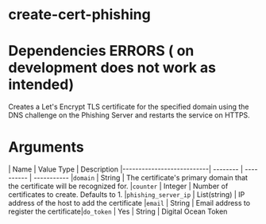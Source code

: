 # create-cert-phishing

# Dependencies ERRORS ( on development does not work as intended)
Creates a Let's Encrypt TLS certificate for the specified domain using the DNS challenge on the Phishing Server and restarts the service on HTTPS.

# Arguments
| Name                      | Value Type | Description
|---------------------------| -------- | ---------- | -----------
|`domain`                  | String       | The certificate's primary domain that the certificate will be recognized for.
|`counter`                  | Integer    | Number of certificates to create. Defaults to 1.
|`phishing_server_ip`       | List(string)    | IP address of the host to add the certificate
|`email`                | String    | Email address to register the certificate|`do_token`                 | Yes      | String     | Digital Ocean Token
